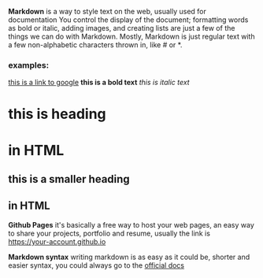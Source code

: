 **Markdown** is a way to style text on the web, usually used for documentation
You control the display of the document; formatting words as bold or italic, adding images, and creating lists are just a few of the things we can do with Markdown. 
Mostly, Markdown is just regular text with a few non-alphabetic characters thrown in, like # or *.

### examples:
[this is a link to google](googe.com)
**this is a bold text**
*this is italic text*
# this is heading <h1> in HTML
## this is a smaller heading <h2> in HTML
  
  
 **Github Pages**
  it's basically a free way to host your web pages, an easy way to share your projects, portfolio and resume, usually the link is  
  https://your-account.github.io
  
 
  **Markdown syntax**
  writing markdown is as easy as it could be, shorter and easier syntax, you could always go to the [official docs](https://docs.github.com/en/github/writing-on-github/getting-started-with-writing-and-formatting-on-github/basic-writing-and-formatting-syntax)
  
